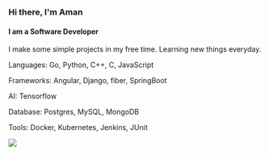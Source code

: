 ### Hi there, I'm Aman
#### I am a Software Developer

I make some simple projects in my free time. Learning new things everyday. 

Languages: Go, Python, C++, C, JavaScript

Frameworks: Angular, Django, fiber, SpringBoot

AI: Tensorflow

Database: Postgres, MySQL, MongoDB

Tools: Docker, Kubernetes, Jenkins, JUnit

![](https://komarev.com/ghpvc/?username=Aman-Shetty&color=green)
